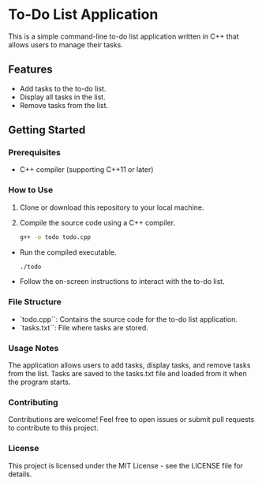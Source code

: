 # To-Do List Application

This is a simple command-line to-do list application written in C++ that allows users to manage their tasks.

## Features

- Add tasks to the to-do list.
- Display all tasks in the list.
- Remove tasks from the list.

## Getting Started

### Prerequisites

- C++ compiler (supporting C++11 or later)

### How to Use

1. Clone or download this repository to your local machine.

2. Compile the source code using a C++ compiler.

   ```bash
   g++ -o todo todo.cpp

- Run the compiled executable.

    ```bash
    ./todo

- Follow the on-screen instructions to interact with the to-do list.

### File Structure

- `todo.cpp``: Contains the source code for the to-do list application.
- `tasks.txt``: File where tasks are stored.

### Usage Notes
The application allows users to add tasks, display tasks, and remove tasks from the list.
Tasks are saved to the tasks.txt file and loaded from it when the program starts.

### Contributing
Contributions are welcome! Feel free to open issues or submit pull requests to contribute to this project.

### License
This project is licensed under the MIT License - see the LICENSE file for details.
